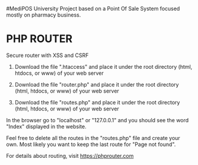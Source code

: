 #MediPOS
University Project based on a Point Of Sale System focused mostly on pharmacy business.




# PHP ROUTER

Secure router with XSS and CSRF

1. Download the file ".htaccess" and place it under the root directory (html, htdocs, or www) of your web server

2. Download the file "router.php" and place it under the root directory (html, htdocs, or www) of your web server

3. Download the file "routes.php" and place it under the root directory (html, htdocs, or www) of your web server

In the browser go to "localhost" or "127.0.0.1" and you should see the word "Index" displayed in the website.

Feel free to delete all the routes in the "routes.php" file and create your own. Most likely you want to keep the last route for "Page not found".

For details about routing, visit https://phprouter.com
